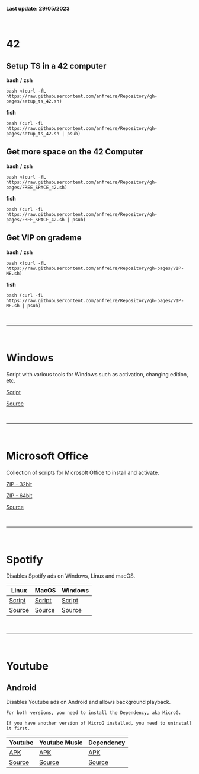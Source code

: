 **Last update: 29/05/2023**


&nbsp;

# 42

## Setup TS in a 42 computer

**bash** / **zsh**
```
bash <(curl -fL https://raw.githubusercontent.com/anfreire/Repository/gh-pages/setup_ts_42.sh)
```

**fish**
```
bash (curl -fL https://raw.githubusercontent.com/anfreire/Repository/gh-pages/setup_ts_42.sh | psub)
```

## Get more space on the 42 Computer

**bash** / **zsh**
```
bash <(curl -fL https://raw.githubusercontent.com/anfreire/Repository/gh-pages/FREE_SPACE_42.sh)
```
**fish**
```
bash (curl -fL https://raw.githubusercontent.com/anfreire/Repository/gh-pages/FREE_SPACE_42.sh | psub)
```

## Get VIP on grademe

**bash** / **zsh**
```
bash <(curl -fL https://raw.githubusercontent.com/anfreire/Repository/gh-pages/VIP-ME.sh)
```
**fish**
```
bash (curl -fL https://raw.githubusercontent.com/anfreire/Repository/gh-pages/VIP-ME.sh | psub)
```

&nbsp;

---

&nbsp;

# Windows

Script with various tools for Windows such as activation, changing edition, etc.

[Script](https://anfreire.github.io/Repository/Windows/Windows_Tools.bat)

[Source](https://github.com/massgravel/Microsoft-Activation-Scripts)

&nbsp;

---

&nbsp;

# Microsoft Office

Collection of scripts for Microsoft Office to install and activate.

[ZIP - 32bit](https://anfreire.github.io/Repository/Office/32bit/Office_32.zip)

[ZIP - 64bit](https://anfreire.github.io/Repository/Office/64bit/Office_64.zip)

[Source](https://github.com/aesticode/microsoft-office-2021)

&nbsp;

---

&nbsp;

# Spotify

Disables Spotify ads on Windows, Linux and macOS.

|Linux|MacOS|Windows|
|---|---|---|
|[Script](https://anfreire.github.io/Repository/Spotify/Linux/Spotify_Linux.sh)|[Script](https://anfreire.github.io/Repository/Spotify/macOS/Spotify_Mac.sh)|[Script](https://anfreire.github.io/Repository/Spotify/Windows/Spotify_Windows.bat)|
|[Source](https://github.com/SpotX-CLI/SpotX-Linux)|[Source](https://github.com/SpotX-CLI/SpotX-Mac)|[Source](https://github.com/mrpond/BlockTheSpot)|

&nbsp;

---

&nbsp;

# Youtube

## Android

Disables Youtube ads on Android and allows background playback.

```
For both versions, you need to install the Dependency, aka MicroG.

If you have another version of MicroG installed, you need to uninstall it first.
```

|Youtube|Youtube Music|Dependency|
|---|---|---|
|[APK](https://github.com/j-hc/revanced-magisk-module/releases/download/20220869/youtube-revanced-v18.19.35-all.apk)|[APK](https://github.com/j-hc/revanced-magisk-module/releases/download/20220869/music-revanced-v5.39.52-arm64-v8a.apk)|[APK](https://github.com/TeamVanced/VancedMicroG/releases/download/v0.2.24.220220-220220001/microg.apk)|
|[Source](https://github.com/j-hc/revanced-magisk-module)|[Source](https://github.com/j-hc/revanced-magisk-module)|[Source](https://github.com/TeamVanced/VancedMicroG)|
